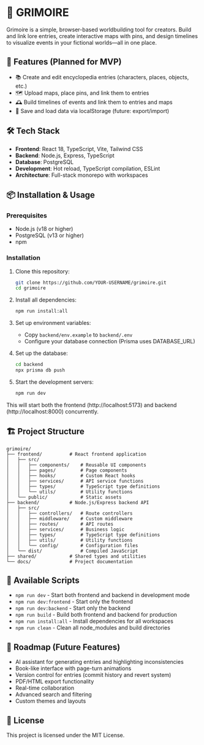 # 🌙 GRIMOIRE

Grimoire is a simple, browser-based worldbuilding tool for creators. Build and link lore entries, create interactive maps with pins, and design timelines to visualize events in your fictional worlds—all in one place.

## 🚀 Features (Planned for MVP)

- 📚 Create and edit encyclopedia entries (characters, places, objects, etc.)
- 🗺️ Upload maps, place pins, and link them to entries
- 🕰️ Build timelines of events and link them to entries and maps
- 💾 Save and load data via localStorage (future: export/import)

## 🛠️ Tech Stack

- **Frontend**: React 18, TypeScript, Vite, Tailwind CSS
- **Backend**: Node.js, Express, TypeScript
- **Database**: PostgreSQL
- **Development**: Hot reload, TypeScript compilation, ESLint
- **Architecture**: Full-stack monorepo with workspaces

## 📦 Installation & Usage

### Prerequisites

- Node.js (v18 or higher)
- PostgreSQL (v13 or higher)
- npm

### Installation

1. Clone this repository:
   ```bash
   git clone https://github.com/YOUR-USERNAME/grimoire.git
   cd grimoire
   ```

2. Install all dependencies:
   ```bash
   npm run install:all
   ```

3. Set up environment variables:
   - Copy `backend/env.example` to `backend/.env`
   - Configure your database connection (Prisma uses DATABASE_URL)

4. Set up the database:
   ```bash
   cd backend
   npx prisma db push
   ```

5. Start the development servers:
   ```bash
   npm run dev
   ```

This will start both the frontend (http://localhost:5173) and backend (http://localhost:8000) concurrently.

## 🏗️ Project Structure

```
grimoire/
├── frontend/          # React frontend application
│   ├── src/
│   │   ├── components/    # Reusable UI components
│   │   ├── pages/         # Page components
│   │   ├── hooks/         # Custom React hooks
│   │   ├── services/      # API service functions
│   │   ├── types/         # TypeScript type definitions
│   │   └── utils/         # Utility functions
│   └── public/            # Static assets
├── backend/           # Node.js/Express backend API
│   ├── src/
│   │   ├── controllers/   # Route controllers
│   │   ├── middleware/    # Custom middleware
│   │   ├── routes/        # API routes
│   │   ├── services/      # Business logic
│   │   ├── types/         # TypeScript type definitions
│   │   ├── utils/         # Utility functions
│   │   └── config/        # Configuration files
│   └── dist/              # Compiled JavaScript
├── shared/            # Shared types and utilities
└── docs/              # Project documentation
```

## 🚀 Available Scripts

- `npm run dev` - Start both frontend and backend in development mode
- `npm run dev:frontend` - Start only the frontend
- `npm run dev:backend` - Start only the backend
- `npm run build` - Build both frontend and backend for production
- `npm run install:all` - Install dependencies for all workspaces
- `npm run clean` - Clean all node_modules and build directories

## 🌱 Roadmap (Future Features)

- AI assistant for generating entries and highlighting inconsistencies
- Book-like interface with page-turn animations
- Version control for entries (commit history and revert system)
- PDF/HTML export functionality
- Real-time collaboration
- Advanced search and filtering
- Custom themes and layouts

## 🌌 License

This project is licensed under the MIT License.
